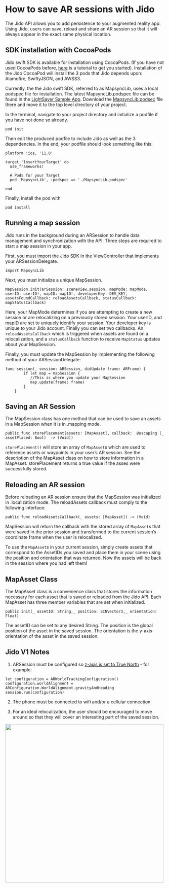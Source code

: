# How to save AR sessions with Jido

The Jido API allows you to add persistence to your augmented reality app. Using Jido, users can save, reload and share an AR session so that it will always appear in the exact same physical location.

## SDK installation with CocoaPods
Jido swift SDK is available for installation using CocoaPods. (If you have not used CocoaPods before, [here](https://www.raywenderlich.com/156971/cocoapods-tutorial-swift-getting-started) is a tutorial to get you started). Installation of the Jido CocoaPod will install the 3 pods that Jido depends upon: Alamofire, SwiftyJSON, and AWSS3.

Currently, the the Jido swift SDK, referred to as MapsyncLib, uses a local podspec file for installation. The latest MapsyncLib.podspec file can be found in the [LightSaver Sample App](https://github.com/jidomaps/sample_lightsaver). Download the [MapsyncLib.podsec](https://github.com/jidomaps/sample_lightsaver/blob/master/MapsyncLib.podspec) file there and move it to the top level directory of your project.

In the terminal, navigate to your project directory and initialize a podfile if you have not done so already.

```pod init```

Then edit the produced podfile to include Jido as well as the 3 dependencies. In the end, your podfile should look something like this:

```
platform :ios, '11.0'

target 'InsertYourTarget' do
  use_frameworks!

  # Pods for your Target
  pod ‘MapsyncLib', :podspec => './MapsyncLib.podspec'
  
end
```

Finally, install the pod with

```pod install```


## Running a map session

Jido runs in the background during an ARSession to handle data management and synchronization with the API. Three steps are required to start a map session in your app. 

First, you must import the Jido SDK in the ViewController that implements your ARSessionDelegate.

```import MapsyncLib```

Next, you must initialize a unique MapSession.

```MapSession.init(arSession: sceneView.session, mapMode: mapMode, userID: userID!, mapID: mapID!, developerKey: DEV_KEY, assetsFoundCallback: reloadAssetsCallback, statusCallback: mapStatusCallback)```

Here, your MapMode determines if you are attempting to create a new session or are relocalizing on a previously stored session. Your userID, and mapID are set to uniquely identify your session. Your developer key is unique to your Jido account. Finally you can set two callbacks. An `reloadAssetsCallback` which is triggered when assets are found on a relocalization, and a `statusCallback` function to receive `MapStatus` updates about your MapSession.

Finally, you must update the MapSession by implementing the following method of your ARSessionDelegate:

```
func session(_ session: ARSession, didUpdate frame: ARFrame) {
        if let map = mapSession {
           //This is where you update your MapSession 
           map.update(frame: frame)
        }
    }
```

## Saving an AR Session

The MapSession class has one method that can be used to save an assets in a MapSession when it is in .mapping mode. 

```public func storePlacement(assets: [MapAsset], callback:  @escaping (_ assetPlaced: Bool)  -> (Void))```

`storePlacement()` will store an array of `MapAsset`s which are used to reference assets or waypoints in your user’s AR session. See the description of the MapAsset class on how to store information in a MapAsset. storePlacement returns a true value if the asses were successfully stored.

## Reloading an AR session

Before reloading an AR session ensure that the MapSession was initialized in .localization mode. The reloadAssets callback must comply to the following interface:

```public func reloadAssetsCallback(_ assets: [MapAsset]) -> (Void)```

MapSession will return the callback with the stored array of `MapAsset`s that were saved in the prior session and transformed to the current session’s coordinate frame when the user is relocalized.

To use the `MapAsset`s in your current session, simply create assets that correspond to the AssetIDs you saved and place them in your scene using the position and orientation that was returned. Now the assets will be back in the session where you had left them! 

## MapAsset Class

The MapAsset class is a convenience class that stores the information necessary for each asset that is saved or reloaded from the Jido API. Each MapAsset has three member variables that are set when initialized.

```public init(_ assetID: String,_ position: SCNVector3,_ orientation: Float)```

The assetID can be set to any desired String. The position is the global position of the asset in the saved session. The orientation is the y-axis orientation of the asset in the saved session.

## Jido V1 Notes

 1. ARSession must be configured so [z-axis is set to True North](https://developer.apple.com/documentation/arkit/arconfiguration.worldalignment/2873776-gravityandheading) - for example:

```
let configuration = ARWorldTrackingConfiguration()
configuration.worldAlignment = ARConfiguration.WorldAlignment.gravityAndHeading
session.run(configuration)
```

 2. The phone must be connected to wifi and/or a cellular connection.

 3. For an ideal relocalization, the user should be encouraged to move around so that they will cover an interesting part of the saved session.

 <img src="https://s3-us-west-2.amazonaws.com/unity-integration-screenshots/media-20180227.png" width="500">
